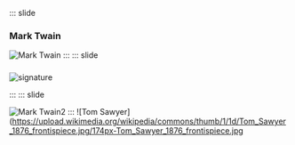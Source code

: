 ::: slide
### Mark Twain
![Mark Twain](https://upload.wikimedia.org/wikipedia/commons/thumb/2/2d/Mark_Twain_by_Abdullah_Fr%C3%A8res%2C_1867.jpg/360px-Mark_Twain_by_Abdullah_Fr%C3%A8res%2C_1867.jpg)
:::
::: slide
### 
![signature](https://upload.wikimedia.org/wikipedia/commons/thumb/c/cf/%D0%90%D0%B2%D1%82%D0%BE%D0%B3%D1%80%D0%B0%D1%84_%D0%9C%D0%B0%D1%80%D0%BA_%D0%A2%D0%B2%D0%B5%D0%BD.JPG/1280px-%D0%90%D0%B2%D1%82%D0%BE%D0%B3%D1%80%D0%B0%D1%84_%D0%9C%D0%B0%D1%80%D0%BA_%D0%A2%D0%B2%D0%B5%D0%BD.JPG)

:::
::: slide

![Mark Twain2](https://upload.wikimedia.org/wikipedia/commons/4/4d/Autochrome_of_Mark_Twain.jpg)
:::
![Tom Sawyer](https://upload.wikimedia.org/wikipedia/commons/thumb/1/1d/Tom_Sawyer_1876_frontispiece.jpg/174px-Tom_Sawyer_1876_frontispiece.jpg
